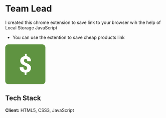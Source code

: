 
# Team Lead
I created this chrome extension to save link to your browser wih the help of Local Storage
JavaScript

-  You can use the extention to save cheap products link

![Logo](icon.png)


## Tech Stack

**Client:** HTML5, CSS3, JavaScript



